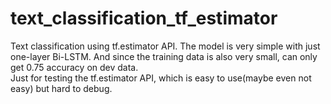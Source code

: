 # text_classification_tf_estimator
Text classification using tf.estimator API. The model is very simple with just one-layer Bi-LSTM. And since the training data is also very small, can only get 0.75 accuracy on dev data.  
Just for testing the tf.estimator API, which is easy to use(maybe even not easy) but hard to debug.
